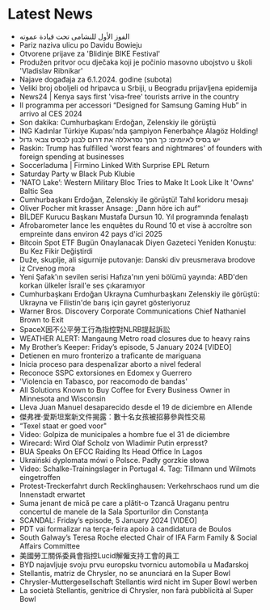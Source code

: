 # Latest News
-  الفوز الأول للنشامى تحت قيادة عموته
-  Pariz naziva ulicu po Davidu Bowieju
-  Otvorene prijave za 'Blidinje BIKE Festival'
-  Produžen pritvor ocu dječaka koji je počinio masovno ubojstvo u školi 'Vladislav Ribnikar'
-  Najave događaja za 6.1.2024. godine (subota)
-  Veliki broj oboljeli od hripavca u Srbiji, u Beogradu prijavljena epidemija
-  News24 | Kenya says first 'visa-free' tourists arrive in the country
-  Il programma per accessori “Designed for Samsung Gaming Hub” in arrivo al CES 2024
-  Son dakika: Cumhurbaşkanı Erdoğan, Zelenskiy ile görüştü
-  ING Kadınlar Türkiye Kupası'nda şampiyon Fenerbahçe Alagöz Holding!
-  יש בסיס לאיומים: כך הפך נסראללה את דרום לבנון לבסיס צבאי גדול
-  Raskin: Trump has fulfilled 'worst fears and nightmares' of founders with foreign spending at businesses
-  Soccerladuma | Firmino Linked With Surprise EPL Return
-  Saturday Party w Black Pub Klubie
-  ‘NATO Lake’: Western Military Bloc Tries to Make It Look Like It 'Owns' Baltic Sea
-  Cumhurbaşkanı Erdoğan, Zelenskiy ile görüştü! Tahıl koridoru mesajı
-  Oliver Pocher mit krasser Ansage: „Dann höre ich auf“
-  BİLDEF Kurucu Başkanı Mustafa Dursun 10. Yıl programında fenalaştı
-  Afrobarometer lance les enquêtes du Round 10 et vise à accroître son empreinte dans environ 42 pays d'ici 2025
-  Bitcoin Spot ETF Bugün Onaylanacak Diyen Gazeteci Yeniden Konuştu: Bu Kez Fikir Değiştirdi
-  Duže, skuplje, ali sigurnije putovanje: Danski div preusmerava brodove iz Crvenog mora
-  Yeni Şafak'ın sevilen serisi Hafıza'nın yeni bölümü yayında: ABD'den korkan ülkeler İsrail'e ses çıkaramıyor
-  Cumhurbaşkanı Erdoğan Ukrayna Cumhurbaşkanı Zelenskiy ile görüştü: Ukrayna ve Filistin'de barış için gayret gösteriyoruz
-  Warner Bros. Discovery Corporate Communications Chief Nathaniel Brown to Exit
-  SpaceX因不公平勞工行為指控對NLRB提起訴訟
-  WEATHER ALERT: Mangaung Metro road closures due to heavy rains
-  My Brother’s Keeper: Friday’s episode, 5 January 2024 [VIDEO]
-  Detienen en muro fronterizo a traficante de mariguana
-  Inicia proceso para despenalizar aborto a nivel federal
-  Reconoce SSPC extorsiones en Edomex y Guerrero
-  'Violencia en Tabasco, por reacomodo de bandas'
-  All Solutions Known to Buy Coffee for Every Business Owner in Minnesota and Wisconsin
-  Lleva Juan Manuel desaparecido desde el 19 de diciembre en Allende
-  傑弗裡·愛斯坦案新文件揭露：數十名女孩被招募參與性交易
-  “Texel staat er goed voor"
-  Video: Golpiza de municipales a hombre fue el 31 de diciembre
-  Wirecard: Wird Olaf Scholz von Wladimir Putin erpresst?
-  BUA Speaks On EFCC Raiding Its Head Office In Lagos
-  Ukraiński dyplomata mówi o Polsce. Padły gorzkie słowa
-  Video: Schalke-Trainingslager in Portugal 4. Tag: Tillmann und Wilmots eingetroffen
-  Protest-Treckerfahrt durch Recklinghausen: Verkehrschaos rund um die Innenstadt erwartet
-  Suma jenant de mică pe care a plătit-o Tzancă Uraganu pentru concertul de manele de la Sala Sporturilor din Constanța
-  SCANDAL: Friday’s episode, 5 January 2024 [VIDEO]
-  PDT vai formalizar na terça-feira apoio à candidatura de Boulos
-  South Galway’s Teresa Roche elected Chair of IFA Farm Family & Social Affairs Committee
-  美國勞工關係委員會指控Lucid解僱支持工會的員工
-  BYD najavljuje svoju prvu europsku tvornicu automobila u Mađarskoj
-  Stellantis, matriz de Chrysler, no se anunciará en la Super Bowl
-  Chrysler-Muttergesellschaft Stellantis wird nicht im Super Bowl werben
-  La società Stellantis, genitrice di Chrysler, non farà pubblicità al Super Bowl
